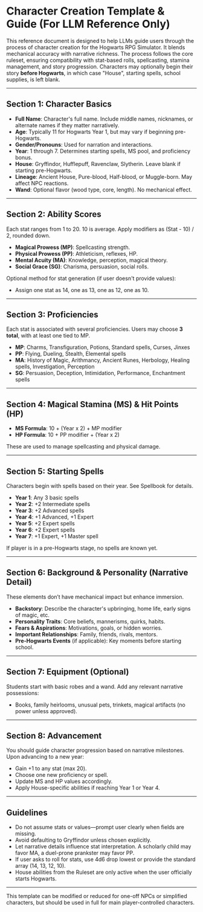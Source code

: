 # Character Creation Template & Guide (For LLM Reference Only)

This reference document is designed to help LLMs guide users through the process of character creation for the Hogwarts RPG Simulator. It blends mechanical accuracy with narrative richness. The process follows the core ruleset, ensuring compatibility with stat-based rolls, spellcasting, stamina management, and story progression. Characters may optionally begin their story **before Hogwarts**, in which case "House", starting spells, school supplies, is left blank.

---

## Section 1: Character Basics

- **Full Name**: Character's full name. Include middle names, nicknames, or alternate names if they matter narratively.
- **Age**: Typically 11 for Hogwarts Year 1, but may vary if beginning pre-Hogwarts.
- **Gender/Pronouns**: Used for narration and interactions.
- **Year**: 1 through 7. Determines starting spells, MS pool, and proficiency bonus.
- **House**: Gryffindor, Hufflepuff, Ravenclaw, Slytherin. Leave blank if starting pre-Hogwarts.
- **Lineage**: Ancient House, Pure-blood, Half-blood, or Muggle-born. May affect NPC reactions.
- **Wand**: Optional flavor (wood type, core, length). No mechanical effect.

---

## Section 2: Ability Scores

Each stat ranges from 1 to 20. 10 is average. Apply modifiers as (Stat - 10) / 2, rounded down.

- **Magical Prowess (MP)**: Spellcasting strength.
- **Physical Prowess (PP)**: Athleticism, reflexes, HP.
- **Mental Acuity (MA)**: Knowledge, perception, magical theory.
- **Social Grace (SG)**: Charisma, persuasion, social rolls.

Optional method for stat generation (if user doesn't provide values):

- Assign one stat as 14, one as 13, one as 12, one as 10.

---

## Section 3: Proficiencies

Each stat is associated with several proficiencies. Users may choose **3 total**, with at least one tied to MP.

- **MP**: Charms, Transfiguration, Potions, Standard spells, Curses, Jinxes
- **PP**: Flying, Dueling, Stealth, Elemental spells
- **MA**: History of Magic, Arithmancy, Ancient Runes, Herbology, Healing spells, Investigation, Perception
- **SG**: Persuasion, Deception, Intimidation, Performance, Enchantment spells

---

## Section 4: Magical Stamina (MS) & Hit Points (HP)

- **MS Formula**: 10 + (Year x 2) + MP modifier
- **HP Formula**: 10 + PP modifier + (Year x 2)

These are used to manage spellcasting and physical damage.

---

## Section 5: Starting Spells

Characters begin with spells based on their year. See Spellbook for details.

- **Year 1**: Any 3 basic spells
- **Year 2**: +2 Intermediate spells
- **Year 3**: +2 Advanced spells
- **Year 4**: +1 Advanced, +1 Expert
- **Year 5**: +2 Expert spells
- **Year 6**: +2 Expert spells
- **Year 7**: +1 Expert, +1 Master spell

If player is in a pre-Hogwarts stage, no spells are known yet.

---

## Section 6: Background & Personality (Narrative Detail)

These elements don’t have mechanical impact but enhance immersion.

- **Backstory**: Describe the character's upbringing, home life, early signs of magic, etc.
- **Personality Traits**: Core beliefs, mannerisms, quirks, habits.
- **Fears & Aspirations**: Motivations, goals, or hidden worries.
- **Important Relationships**: Family, friends, rivals, mentors.
- **Pre-Hogwarts Events** (if applicable): Key moments before starting school.

---

## Section 7: Equipment (Optional)

Students start with basic robes and a wand. Add any relevant narrative possessions:

- Books, family heirlooms, unusual pets, trinkets, magical artifacts (no power unless approved).

---

## Section 8: Advancement

You should guide character progression based on narrative milestones. Upon advancing to a new year:
- Gain +1 to any stat (max 20).
- Choose one new proficiency or spell.
- Update MS and HP values accordingly.
- Apply House-specific abilities if reaching Year 1 or Year 4.

---

## Guidelines
- Do not assume stats or values—prompt user clearly when fields are missing.
- Avoid defaulting to Gryffindor unless chosen explicitly.
- Let narrative details influence stat interpretation. A scholarly child may favor MA, a duel-prone prankster may favor PP.
- If user asks to roll for stats, use 4d6 drop lowest or provide the standard array (14, 13, 12, 10).
- House abilities from the Ruleset are only active when the user officially starts Hogwarts.

---

This template can be modified or reduced for one-off NPCs or simplified characters, but should be used in full for main player-controlled characters.

